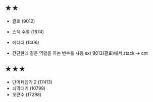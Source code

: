 ## ★★
- 괄호 (9012)
- 스택 수열 (1874)
- 에디터 (1406)

- 간단한데 같은 역할을 하는 변수를 사용
ex) 9012(괄호)에서 stack -> cnt

## ★★★
- 단어뒤집기 2 (17413)
- 쇠막대기 (10799)
- 오큰수 (17298)
